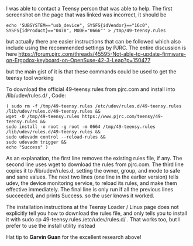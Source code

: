 I was able to contact a Teensy person that was able to help. The first screenshot on the page that was linked was incorrect, it should be 

```
echo 'SUBSYSTEM=="usb_device", SYSFS{idVendor}=="16c0", SYSFS{idProduct}=="0478", MODE="0666"' > /tmp/49-teensy.rules
```

but actually there are easier instructions that can be followed which also include using the recommended settings by PJRC. The entire discussion is here <https://forum.pjrc.com/threads/45595-Not-able-to-update-firmware-on-Ergodox-keyboard-on-OpenSuse-42-3-Leap?p=150477>

but the main gist of it is that these commands could be used to get the teensy tool working

To download the official 49-teensy.rules from pjrc.com and install into /lib/udev/rules.d/ ,
Code:
```
( sudo rm -f /tmp/49-teensy.rules /etc/udev/rules.d/49-teensy.rules /lib/udev/rules.d/49-teensy.rules &&
wget -O /tmp/49-teensy.rules https://www.pjrc.com/teensy/49-teensy.rules &&
sudo install -o root -g root -m 0664 /tmp/49-teensy.rules /lib/udev/rules.d/49-teensy.rules &&
sudo udevadm control --reload-rules &&
sudo udevadm trigger &&
echo "Success" )
```

As an explanation, the first line removes the existing rules file, if any. The second line uses wget to download the rules from pjrc.com. The third line copies it to /lib/udev/rules.d, setting the owner, group, and mode to safe and sane values. The next two lines (one line in the earlier version) tells udev, the device monitoring service, to reload its rules, and make them effective immediately. The final line is only run if all the previous lines succeeded, and prints Success. so the user knows it worked.

The installation instructions at the Teensy Loader / Linux page does not explicitly tell you how to download the rules file, and only tells you to install it with sudo cp 49-teensy.rules /etc/udev/rules.d/ . That works too, but I prefer to use the install utility instead

Hat tip to **Garvin Guan** for the excellent research above!
